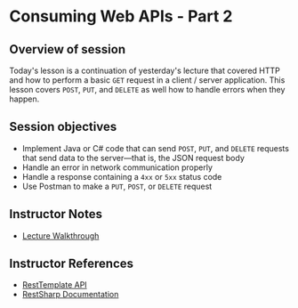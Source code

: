 # Consuming Web APIs - Part 2

## Overview of session

Today's lesson is a continuation of yesterday's lecture that covered HTTP and how to perform a basic `GET` request in a client / server application. This lesson covers `POST`, `PUT`, and `DELETE` as well how to handle errors when they happen.

## Session objectives

- Implement Java or C# code that can send `POST`, `PUT`, and `DELETE` requests that send data to the server—that is, the JSON request body
- Handle an error in network communication properly
- Handle a response containing a `4xx` or `5xx` status code
- Use Postman to make a `PUT`, `POST`, or `DELETE` request

## Instructor Notes

- [Lecture Walkthrough](./lecture-code.md)

## Instructor References

- [RestTemplate API](https://docs.spring.io/spring-framework/docs/current/javadoc-api/org/springframework/web/client/RestTemplate.html)
- [RestSharp Documentation](https://restsharp.dev/getting-started/)